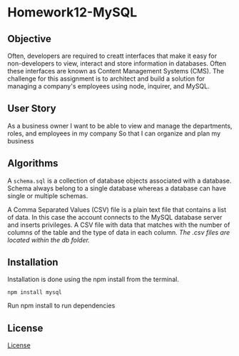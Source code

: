 # Homework12-MySQL

## Objective

Often, developers are required to creatt interfaces that make it easy for non-developers to view, interact and store information in databases. Often these interfaces are known as Content Management Systems (CMS). The challenge for this assignment is to architect and build a solution for managing a company's employees using node, inquirer, and MySQL.

## User Story

As a business owner
I want to be able to view and manage the departments, roles, and employees in my company
So that I can organize and plan my business

## Algorithms

A `schema.sql` is a collection of database objects associated with a database.  Schema always belong to a single database whereas a database can have single or multiple schemas.

A Comma Separated Values (CSV) file is a plain text file that contains a list of data. In this case the account connects to the MySQL database server and inserts privileges. A CSV file with data that matches with the number of columns of the table and the type of data in each column. _The .csv files are located within the db folder._

## Installation

Installation is done using the npm install from the terminal.
```
npm install mysql
```
Run npm install to run dependencies

## License
[License](https://choosealicense.com/licenses/mit)
